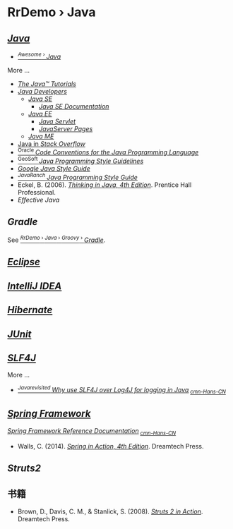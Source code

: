 # RrDemo › Java

## [*Java*](http://java.com/)
- [<sup>*Awesome* › </sup>*Java*](http://github.com/akullpp/awesome-java)

More ...
- [*The Java™ Tutorials*](http://docs.oracle.com/javase/tutorial)
- [*Java Developers*](http://oracle.com/technetwork/java)
    - [*Java SE*](http://oracle.com/technetwork/java/javase)
        - [*Java SE Documentation*](http://docs.oracle.com/javase)
    - [*Java EE*](http://oracle.com/technetwork/java/javaee)
        - [*Java Servlet*](http://oracle.com/technetwork/java/javaee/servlet)
        - [*JavaServer Pages*](http://oracle.com/technetwork/java/javaee/jsp)
    - [*Java ME*](http://oracle.com/technetwork/java/javame)
- [Java in *Stack Overflow*](http://stackoverflow.com/tags/java)
- [<sup>Oracle </sup>*Code Conventions for the Java Programming Language*](http://oracle.com/technetwork/java/codeconvtoc-136057.html)
- [<sup>GeoSoft </sup>*Java Programming Style Guidelines*](http://geosoft.no/development/javastyle.html)
- [*Google Java Style Guide*](http://google.github.io/styleguide/javaguide)
- [<sup>*JavaRanch* </sup>*Java Programming Style Guide*](http://javaranch.com/style.jsp)
- Eckel, B. (2006). [*Thinking in Java, 4th Edition*](http://mindviewinc.com/Books/TIJ4). Prentice Hall Professional.
- *Effective Java*

## *Gradle*
See [<sup>*RrDemo* › *Java* › *Groovy* › </sup>*Gradle*](./groovy/readme.md#gradle).

## [*Eclipse*](http://eclipse.org/)

## [*IntelliJ IDEA*](http://jetbrains.com/idea/)

## [*Hibernate*](http://hibernate.org/)

## [*JUnit*](http://junit.org/)

## [*SLF4J*](http://slf4j.org/)
More ...
- [<sup>*Javarevisited* </sup>*Why use SLF4J over Log4J for logging in Java*](http://javarevisited.blogspot.com/2013/08/why-use-sl4j-over-log4j-for-logging-in.html)<sub> [*cmn-Hans-CN*](http://importnew.com/7450.html "为什么要使用SLF4J而不是Log4J")</sub>

## [*Spring Framework*](http://projects.spring.io/spring-framework/)
[*Spring Framework Reference Documentation*](http://docs.spring.io/spring/docs/current/spring-framework-reference/htmlsingle/)<sub> [*cmn-Hans-CN*](http://waylau.gitbooks.io/spring-framework-4-reference "Spring Framework 4.x Reference Documentation 中文翻译")</sub>
- Walls, C. (2014). [*Spring in Action, 4th Edition*](http://manning.com/books/spring-in-action-fourth-edition). Dreamtech Press.

## *Struts2*

## 书籍
- Brown, D., Davis, C. M., & Stanlick, S. (2008). [*Struts 2 in Action*](http://manning.com/books/struts-2-in-action). Dreamtech Press.

